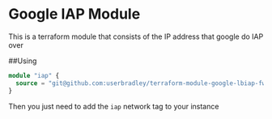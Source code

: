 # Google IAP Module

This is a terraform module that consists of the IP address that google do IAP over

##Using

```terraform
module "iap" {
  source = "git@github.com:userbradley/terraform-module-google-lbiap-fw.git?ref=tags/v0.0.2"
}
```

Then you just need to add the `iap` network tag to your instance

